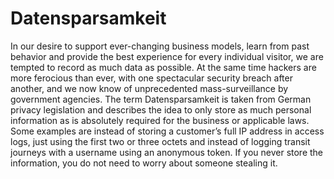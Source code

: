 # Datensparsamkeit

In our desire to support ever-changing business models, learn from past behavior and provide the best experience for every individual visitor, we are tempted to record as much data as possible. At the same time hackers are more ferocious than ever, with one spectacular security breach after another, and we now know of unprecedented mass-surveillance by government agencies. The term Datensparsamkeit is taken from German privacy legislation and describes the idea to only store as much personal information as is absolutely required for the business or applicable laws. Some examples are instead of storing a customer’s full IP address in access logs, just using the first two or three octets and instead of logging transit journeys with a username using an anonymous token. If you never store the information, you do not need to worry about someone stealing it.
